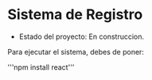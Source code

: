 <h1> Sistema de Registro</h1>

- Estado del proyecto: En construccion.

Para ejecutar el sistema, debes de poner:

'''npm install react'''
